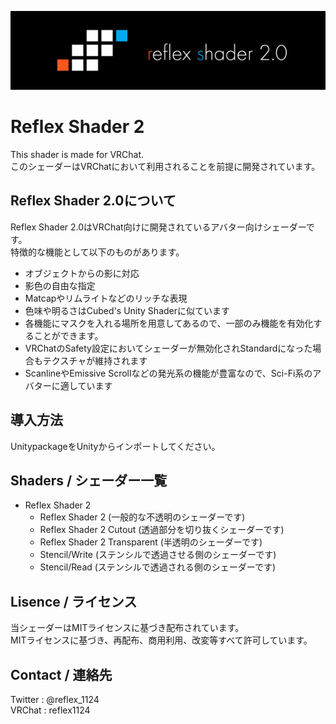 ![Header](Images/ReflexShader_h@2x.png)

# Reflex Shader 2
This shader is made for VRChat.  
このシェーダーはVRChatにおいて利用されることを前提に開発されています。

## Reflex Shader 2.0について
Reflex Shader 2.0はVRChat向けに開発されているアバター向けシェーダーです。  
特徴的な機能として以下のものがあります。
- オブジェクトからの影に対応
- 影色の自由な指定
- Matcapやリムライトなどのリッチな表現
- 色味や明るさはCubed's Unity Shaderに似ています
- 各機能にマスクを入れる場所を用意してあるので、一部のみ機能を有効化することができます。
- VRChatのSafety設定においてシェーダーが無効化されStandardになった場合もテクスチャが維持されます
- ScanlineやEmissive Scrollなどの発光系の機能が豊富なので、Sci-Fi系のアバターに適しています

## 導入方法
UnitypackageをUnityからインポートしてください。

## Shaders / シェーダー一覧
- Reflex Shader 2
  - Reflex Shader 2 (一般的な不透明のシェーダーです)
  - Reflex Shader 2 Cutout (透過部分を切り抜くシェーダーです)
  - Reflex Shader 2 Transparent (半透明のシェーダーです)
  - Stencil/Write (ステンシルで透過させる側のシェーダーです)
  - Stencil/Read (ステンシルで透過される側のシェーダーです) 

## Lisence / ライセンス
当シェーダーはMITライセンスに基づき配布されています。  
MITライセンスに基づき、再配布、商用利用、改変等すべて許可しています。

## Contact / 連絡先
Twitter : @reflex_1124  
VRChat : reflex1124

